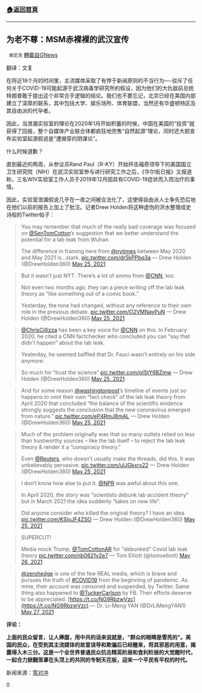 ###  [:house:返回首頁](https://github.com/ourhimalayas/txt)
---

## 为老不尊：MSM赤裸裸的武汉宣传
` 索尼克` [轉載自GNews](https://gnews.org/zh-hans/1276217/)

翻译：文复

在将近18个月的时间里，主流媒体采取了有悖于新闻原则的不当行为—-驳斥了任何关于COVID-19可能起源于武汉病毒学研究所的假设，因为他们的大仇敌前总统特朗普敢于提出这个非常合乎逻辑的结论。我们也不要忘记，北京已经在美国内部建立了深厚的联系，其中包括大学、娱乐场所、体育联盟，当然还有华盛顿特区及其自由派的代孕者。

因此，当泄漏实验室的理论在2020年1月开始积蓄的时候，中国在美国的“投资”就获得了回报，整个自媒体产业联合体都疯狂地兜售“自然起源”理论，同时还大胆宣布实验室起源假说是“遭揭穿的阴谋论”。

什么时候道歉？

直到最近的两周，从参议员Rand Paul（R-KY）开始抨击福奇领导下的美国国立卫生研究院（NIH）在武汉实验室参与进行研究工作之后，《华尔街日报》又报道称，三名WIV实验室工作人员于2019年12月因具有COVID-19症状而入院治疗的事情。

因此，实验室泄漏假说几乎在一夜之间被合法化了，这使得自由派人士争先恐后地在他们以前的报告上加上了批注。记者Drew Holden将这种虚伪的洪水整理成史诗般的Twitter帖子：



> You may remember that much of the really bad coverage was focused on [@SenTomCotton](https://twitter.com/SenTomCotton?ref_src=twsrc%5Etfw)’s suggestion that we better understand the potential for a lab leak from Wuhan.
> 
> The difference in framing here from [@nytimes](https://twitter.com/nytimes?ref_src=twsrc%5Etfw) between May 2020 and May 2021 is…stark. [pic.twitter.com/dr5kPPbq3a](https://t.co/dr5kPPbq3a)
> — Drew Holden (@DrewHolden360) [May 25, 2021](https://twitter.com/DrewHolden360/status/1397334901175750659?ref_src=twsrc%5Etfw)





> But it wasn’t just NYT. There’s a lot of ammo from [@CNN](https://twitter.com/CNN?ref_src=twsrc%5Etfw), too. 
> 
> Not even two months ago, they ran a piece writing off the lab leak theory as “like something out of a comic book.”
> 
> Yesterday, the tone had changed, without any reference to their own role in the previous debate. [pic.twitter.com/O2VMNayPuN](https://t.co/O2VMNayPuN)
> — Drew Holden (@DrewHolden360) [May 25, 2021](https://twitter.com/DrewHolden360/status/1397334981375053826?ref_src=twsrc%5Etfw)





> [@ChrisCillizza](https://twitter.com/ChrisCillizza?ref_src=twsrc%5Etfw) has been a key voice for [@CNN](https://twitter.com/CNN?ref_src=twsrc%5Etfw) on this. In February 2020, he cited a CNN factchecker who concluded you can “say that didn’t happen” about the lab leak.
> 
> Yesterday, he seemed baffled that Dr. Fauci wasn’t entirely on his side anymore.
> 
> So much for “trust the science” [pic.twitter.com/pIStY6BZmw](https://t.co/pIStY6BZmw)
> — Drew Holden (@DrewHolden360) [May 25, 2021](https://twitter.com/DrewHolden360/status/1397335157275865088?ref_src=twsrc%5Etfw)





> And for some reason [@washingtonpost](https://twitter.com/washingtonpost?ref_src=twsrc%5Etfw)’s timeline of events just so happens to omit their own “fact check” of the lab leak theory from April 2020 that concluded “the balance of the scientific evidence strongly suggests the conclusion that the new coronavirus emerged from nature.” [pic.twitter.com/eP4RmJ6mAL](https://t.co/eP4RmJ6mAL)
> — Drew Holden (@DrewHolden360) [May 25, 2021](https://twitter.com/DrewHolden360/status/1397335241463902209?ref_src=twsrc%5Etfw)





> Much of the problem originally was that so many outlets relied on less than trustworthy sources – like the lab itself – to reject the lab leak theory & render it a “conspiracy theory.”
> 
> Even [@Reuters](https://twitter.com/Reuters?ref_src=twsrc%5Etfw), who doesn’t usually make the threads, did this. It was unbelievably pervasive. [pic.twitter.com/ulJGkxrx22](https://t.co/ulJGkxrx22)
> — Drew Holden (@DrewHolden360) [May 25, 2021](https://twitter.com/DrewHolden360/status/1397335262720630787?ref_src=twsrc%5Etfw)





> I don’t know how else to put it. [@NPR](https://twitter.com/NPR?ref_src=twsrc%5Etfw) was awful about this one. 
> 
> In April 2020, the story was “scientists debunk lab accident theory” but in March 2021 the idea suddenly “takes on new life”. 
> 
> Did anyone consider who killed the original theory? I have an idea. [pic.twitter.com/KSjoJF4ZSO](https://t.co/KSjoJF4ZSO)
> — Drew Holden (@DrewHolden360) [May 25, 2021](https://twitter.com/DrewHolden360/status/1397335273286115329?ref_src=twsrc%5Etfw)





> SUPERCUT!
> 
> Media mock Trump, [@TomCottonAR](https://twitter.com/TomCottonAR?ref_src=twsrc%5Etfw) for "debunked" Covid lab leak theory [pic.twitter.com/nb0621y2e7](https://t.co/nb0621y2e7)
> — Tom Elliott (@tomselliott) [May 26, 2021](https://twitter.com/tomselliott/status/1397665146462523399?ref_src=twsrc%5Etfw)





> [@zerohedge](https://twitter.com/zerohedge?ref_src=twsrc%5Etfw) is one of the few REAL media, which is brave and pursues the truth of [#COVID19](https://twitter.com/hashtag/COVID19?src=hash&amp;ref_src=twsrc%5Etfw) from the beginning of pandemic. As mine, their account was censored and suspended, by Twitter. Same thing also happened to [@TuckerCarlson](https://twitter.com/TuckerCarlson?ref_src=twsrc%5Etfw) by FB.
> Their efforts deserve to be appreciated. [https://t.co/NG9RbzwVzc](https://t.co/NG9RbzwVzc)
> — Dr. Li-Meng YAN (@DrLiMengYAN1) [May 27, 2021](https://twitter.com/DrLiMengYAN1/status/1397942678336249856?ref_src=twsrc%5Etfw)



**评论：**

**上面的民众留言，让人捧腹，用中共的话来说就是，“群众的眼睛是雪亮的”。美国的民众，在受到其主流媒体的故意误导和欺骗后已经醒来，将其邪恶的用意，揭露得入木三分。这是一个全世界普通民众抗击精英阶层和食利阶层的大觉醒时代，一起合力掀翻笼罩在头顶上的共同的专制天花板，迎来一个平民有平权的时代。**

新闻来源：[零对冲](https://www.zerohedge.com/covid-19/didnt-age-well-wuhan-propaganda-msm-laid-bare?utm_source=feedburner&amp;utm_medium=feed&amp;utm_campaign=Feed%3A+zerohedge%2Ffeed+%28zero+h)

0
